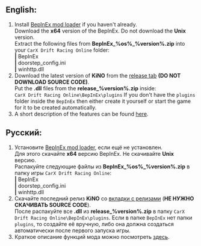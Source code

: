 ## English:
1. Install [BepInEx mod loader](https://github.com/BepInEx/BepInEx/releases) if you haven't already.  
Download the **x64** version of the BepInEx. Do not download the **Unix** version.   
Extract the following files from **BepInEx_%os%_%version%.zip** into your `CarX Drift Racing Online` folder:  
**|** BepInEx  
**|** doorstep_config.ini  
**|** winhttp.dll
1. Download the latest version of **KiNO** from the [release tab](https://github.com/trbflxr/kino/releases) **(DO NOT DOWNLOAD SOURCE CODE)**.  
Put the **.dll** files from the **release_%version%.zip** inside:   
`CarX Drift Racing Online\BepInEx\plugins`
If you don't have the `plugins` folder inside the `BepInEx` then either create it yourself or start the game for it to be created automatically.  
1. A short description of the features can be found [here](README.md).
## Русский:
1. Установите [BepInEx mod loader](https://github.com/BepInEx/BepInEx/releases), если ещё не установлен.  
Для этого скачайте **x64** версию BepInEx. Не скачивайте **Unix** версию.  
Распакуйте следующие файлы из **BepInEx_%os%_%version%.zip** в папку игры `CarX Drift Racing Online`:  
**|** BepInEx  
**|** doorstep_config.ini  
**|** winhttp.dll
1. Скачайте последний релиз **KiNO** со [вкладки с релизами](https://github.com/trbflxr/kino/releases) (**НЕ НУЖНО СКАЧИВАТЬ SOURCE CODE**).  
После распакуйте все **.dll** из **release_%version%.zip** в папку `CarX Drift Racing Online\BepInEx\plugins`. Если в папке `BepInEx` нет папки `plugins`, то создайте её вручную, либо она должна создаться автоматически после первого запуска игры.  
3. Краткое описание функций мода можно посмотреть [здесь](README.md).